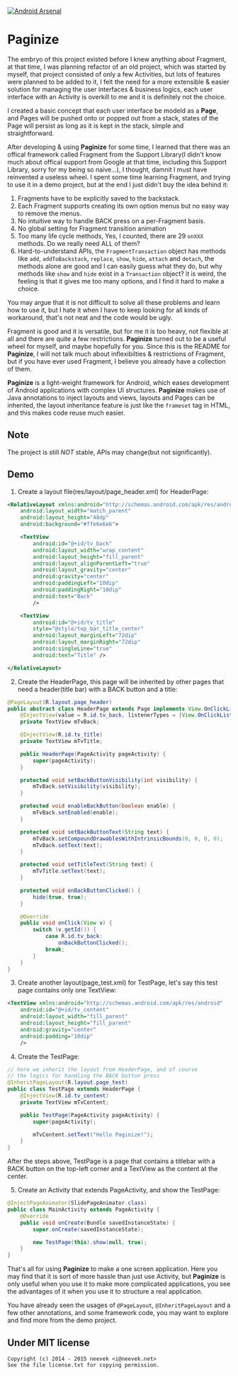 [![Android Arsenal](https://img.shields.io/badge/Android%20Arsenal-Paginize-brightgreen.svg?style=flat)](https://android-arsenal.com/details/1/1545)

Paginize
========

The embryo of this project existed before I knew anything about Fragment, at that time, I was planning refactor of an old project, which was started by myself, that project consisted of only a few Activities, but lots of features were planned to be added to it, I felt the need for a more extensible & easier solution for managing the user interfaces & business logics, each user interface with an Activity is overkill to me and it is definitely not the choice. 

I created a basic concept that each user interface be modeld as a **Page**, and Pages will be pushed onto or popped out from a stack, states of the Page will persist as long as it is kept in the stack, simple and straightforward. 

After developing & using **Paginize** for some time, I learned that there was an offical framework called Fragment from the Support Library(I didn't know much about offical support from Google at that time, including this Support Library, sorry for my being so naive...), I thought, damnit I must have reinvented a useless wheel. I spent some time learning Fragment, and trying to use it in a demo project, but at the end I just didn't buy the idea behind it: 

 1. Fragments have to be explicitly saved to the backstack. 
 2. Each Fragment supports creating its own option menus but no easy way to remove the menus. 
 3. No intuitive way to handle BACK press on a per-Fragment basis. 
 4. No global setting for Fragment transition animation
 5. Too many life cycle methods, Yes, I counted, there are 29 `onXXX` methods. Do we really need ALL of them?
 6. Hard-to-understand APIs, the `FragmentTransaction` object has methods like `add`, `addToBackstack`, `replace`, `show`, `hide`, `attach` and `detach`, the methods alone are good and I can easily guess what they do, but why methods like `show` and `hide` exist in a `Transaction` object? it is weird, the feeling is that it gives me too many options, and I find it hard to make a choice.

You may argue that it is not difficult to solve all these problems and learn how to use it, but I hate it when I have to keep looking for all kinds of workaround, that's not neat and the code would be ugly.
 
Fragment is good and it is versatile, but for me it is too heavy, not flexible at all and there are quite a few restrictions. **Paginize** turned out to be a useful wheel for myself, and maybe hopefully for you. Since this is the README for **Paginize**, I will not talk much about inflexibilties & restrictions of Fragment, but if you have ever used Fragment, I believe you already have a collection of them.

**Paginize** is a light-weight framework for Android, which eases development of Android applications with complex UI structures. **Paginize** makes use of Java annotations to inject layouts and views, layouts and Pages can be inherited, the layout inheritance feature is just like the `frameset` tag in HTML, and this makes code reuse much easier.

Note
----
The project is still *NOT* stable, APIs may change(but not significantly).

Demo
--------

1. Create a layout file(res/layout/page_header.xml) for HeaderPage:

```xml
<RelativeLayout xmlns:android="http://schemas.android.com/apk/res/android"
    android:layout_width="match_parent"
    android:layout_height="48dp"
    android:background="#ffe6e6e6">

    <TextView
        android:id="@+id/tv_back"
        android:layout_width="wrap_content"
        android:layout_height="fill_parent"
        android:layout_alignParentLeft="true"
        android:layout_gravity="center"
        android:gravity="center"
        android:paddingLeft="10dip"
        android:paddingRight="10dip"
        android:text="Back"
        />

    <TextView
        android:id="@+id/tv_title"
        style="@style/top_bar_title_center"
        android:layout_marginLeft="72dip"
        android:layout_marginRight="72dip"
        android:singleLine="true"
        android:text="Title" />

</RelativeLayout>
```

2. Create the HeaderPage, this page will be inherited by other pages that need a header(title bar)
with a BACK button and a title: 

```java
@PageLayout(R.layout.page_header)
public abstract class HeaderPage extends Page implements View.OnClickListener {
    @InjectView(value = R.id.tv_back, listenerTypes = {View.OnClickListener.class}) 
    private TextView mTvBack;

    @InjectView(R.id.tv_title) 
    private TextView mTvTitle;

    public HeaderPage(PageActivity pageActivity) {
        super(pageActivity);
    }

    protected void setBackButtonVisibility(int visibility) {
        mTvBack.setVisibility(visibility);
    }

    protected void enableBackButton(boolean enable) {
        mTvBack.setEnabled(enable);
    }

    protected void setBackButtonText(String text) {
        mTvBack.setCompoundDrawablesWithIntrinsicBounds(0, 0, 0, 0);
        mTvBack.setText(text);
    }

    protected void setTitleText(String text) {
        mTvTitle.setText(text);
    }

    protected void onBackButtonClicked() {
        hide(true, true);
    }

    @Override
    public void onClick(View v) {
        switch (v.getId()) {
            case R.id.tv_back:
                onBackButtonClicked();
            break;
        }
    }
}
```

3. Create another layout(page_test.xml) for TestPage, let's say this test page contains only one TextView:

```xml
<TextView xmlns:android="http://schemas.android.com/apk/res/android"
    android:id="@+id/tv_content"
    android:layout_width="fill_parent"
    android:layout_height="fill_parent"
    android:gravity="center"
    android:padding="10dip"
    />
````

4. Create the TestPage:

```java
// here we inherit the layout from HeaderPage, and of course 
// the logics for handling the BACK button press
@InheritPageLayout(R.layout.page_test)
public class TestPage extends HeaderPage {
    @InjectView(R.id.tv_content)
    private TextView mTvContent;

    public TestPage(PageActivity pageActivity) {
        super(pageActivity);

        mTvContent.setText("Hello Paginize!");
    }
}
```

After the steps above, TestPage is a page that contains a titlebar with a BACK button on the 
top-left corner and a TextView as the content at the center.

5. Create an Activity that extends PageActivity, and show the TestPage:

```java
@InjectPageAnimator(SlidePageAnimator.class)
public class MainActivity extends PageActivity {
    @Override
    public void onCreate(Bundle savedInstanceState) {
        super.onCreate(savedInstanceState);

        new TestPage(this).show(null, true);
    }
}
```

That's all for using **Paginize** to make a one screen application. Here you may find that it is sort of
more hassle than just use Activity, but **Paginize** is only useful when you use it to make more
complicated applications, you see the advantages of it when you use it to structure a real
application.

You have already seen the usages of `@PageLayout`, `@InheritPageLayout` and a few other annotations, and 
some framework code, you may want to explore and find more from the demo project.


Under MIT license
-----------------

```
Copyright (c) 2014 - 2015 neevek <i@neevek.net>
See the file license.txt for copying permission.
```
